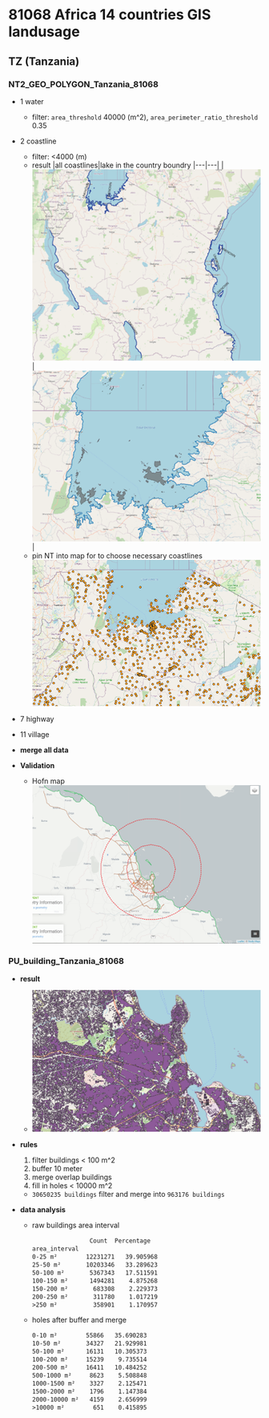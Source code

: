 # 81068 Africa 14 countries GIS landusage
<!-- ## Add 14 countries' information into program -->

<!-- - `./resource/config.yaml`
    - find relation
        - link: https://nominatim.openstreetmap.org/ui/search.html
        - <img src="./image/81068-0.png" alt="description" height="500">
        - ![alt text](./image/81068-1.png) -->
<!-- 
    ``` python
    Tanzania:
        mcc: "640"
        relation: "195270"
    Uganda:
        mcc: "641"
        relation: "192796"
    Nigeria:
        mcc: "621"
        relation: "192787"
    etc...
    ``` -->
<!--     
- `./src/attributes.py`
    ``` python
    Tanzania = country_config.get("Tanzania").get("mcc"), country_config.get("Tanzania").get("relation")    
    Uganda = country_config.get("Uganda").get("mcc"), country_config.get("Uganda").get("relation")    
    Nigeria = country_config.get("Nigeria").get("mcc"), country_config.get("Nigeria").get("relation")    
    etc...
    ``` -->
## TZ (Tanzania)
### NT2_GEO_POLYGON_Tanzania_81068
<!-- - note : osm_offline_parser.py different Hofn type should be execute seperately -->
<!-- - **1 water, 2 coast line, 7 highway, 11 village** -->
- 1 water
    <!-- - command: `python osm_offline_parser.py ./data/input/tanzania-latest.osm.pbf 640 '1'` -->
    - filter:  `area_threshold` 40000 (m^2), `area_perimeter_ratio_threshold` 0.35 
- 2 coastline
    - filter: <4000 (m)
    - result
        |all coastlines|lake in the country boundry
        |---|---|
        |![alt text](./image/81068-4.png)|![alt text](./image/81068-3.png)|
    - pin NT into map for to choose necessary coastlines
        ![alt text](./image/81068-5.png)
    <!-- - draw an area manually in https://geojson.io/#map=2/0/20
        - locate .geojson in path: `./data/output/Tanzania/limit_polygon/custom`
        - name as: `limit_polygon.geojson`
        - ![alt text](image-2.png)
        - <img src="./image/81068-2.png" alt="description" height="500"> -->
    <!-- 1. coastline -->
    <!-- - download whole Africa data `africa-lastest.osm.pbf` -->
    <!-- - command: `python osm_offline_parser.py ./data/input/{}.osm.pbf 640 2 -locli` -->
    <!-- 2. 3 areas at lack in the country boundry
            ![alt text](image-3.png)
        - command: `python osm_offline_parser.py ./data/input/tanzania-latest.osm.osm.pbf 640 1 -relation 2606941 -locli`
            - `./data/output/Tanzania/water/custom/raw_processed/water_relation_[2606941].tsv`
            - `./data/output/Tanzania/water/custom/raw_processed/island.tsv` -->
    <!-- 3. merge all data -->
- 7 highway
    <!-- - command: `python osm_offline_parser.py ./data/input/tanzania-latest.osm.pbf 640 '7'` -->
- 11 village
    <!-- - command: `python osm_offline_parser.py ./data/input/tanzania-latest.osm.pbf 640 '11'` -->

- **merge all data**
    <!-- - `python geo_polygon_generator.py 640 '1 2 7 11'` -->

- **Validation**
    - Hofn map
        <!-- - ![alt text](image.png) -->
        ![alt text](./image/image-8.png)
    <!-- - run `hofn.py`
    - **Input files 1:**  
        - **Path to put files 1:** `/home/covmo/test_ian/Hofn_v39/data/newzealand/input`
        - `NT2_GEO_POLYGON.tsv`  
        - `NT2_ANTENNA_{tech}.csv`  
        - `NT2_CELL_{tech}.csv`  
        - `NT2_NBR_VORONOI_LOC_{tech}.csv`   -->

    <!-- - **Input files 2:** `config.ini`
        - **Path to put files 2:** `/home/covmo/test_ian/Hofn_v39`
        - reminder: remember to modify `config.ini` -->

    <!-- - **command**: `python Hofn.py ./data/tanzania/input/ ./data/tanzania/output/` -->

    <!-- - **output files**:
        - `NT2_CELL_POLYGON_{tech}.tsv`  
        - `HOFN_CELL_INFO_{tech}.csv`   -->

    <!-- - **Put files into hofn_map**
        - **Path:** `/home/covmo/data/hofn_map`
        - **files**
            - `NT2_GEO_POLYGON.tsv`  
            - `NT2_CELL_POLYGON_{tech}.tsv`  
            - `HOFN_CELL_INFO_{tech}.csv`   -->
    
<!-- 5. **FINISH**
    - write `log` in Hofn wiki
    - write `readme.txt` in `\\INTERNAL1\Project3\CovMo\Module\Geolocation\Landusage_Hofn\Project_base_OSM_data\`
    - reply ticket: provide screenshot in ticket -->

### PU_building_Tanzania_81068
<!-- - building data source: OVERTURE MAPS (https://github.com/OvertureMaps/overturemaps-py) -->

- **result**
    - ![alt text](./image/81068-7.png)
- **rules**
    1. filter buildings < 100 m^2
    2. buffer 10 meter
    3. merge overlap buildings
    4. fill in holes < 10000 m^2
    - `30650235 buildings` filter and merge into `963176 buildings`

- **data analysis**
    - raw buildings area interval
        ```
                        Count  Percentage
        area_interval                      
        0-25 m²        12231271   39.905968
        25-50 m²       10203346   33.289623
        50-100 m²       5367343   17.511591
        100-150 m²      1494281    4.875268
        150-200 m²       683308    2.229373
        200-250 m²       311780    1.017219
        >250 m²          358901    1.170957
        ```
    - holes after buffer and merge
        ```               Count  Percentage
        0-10 m²        55866   35.690283
        10-50 m²       34327   21.929981
        50-100 m²      16131   10.305373
        100-200 m²     15239    9.735514
        200-500 m²     16411   10.484252
        500-1000 m²     8623    5.508848
        1000-1500 m²    3327    2.125471
        1500-2000 m²    1796    1.147384
        2000-10000 m²   4159    2.656999
        >10000 m²        651    0.415895
        ```